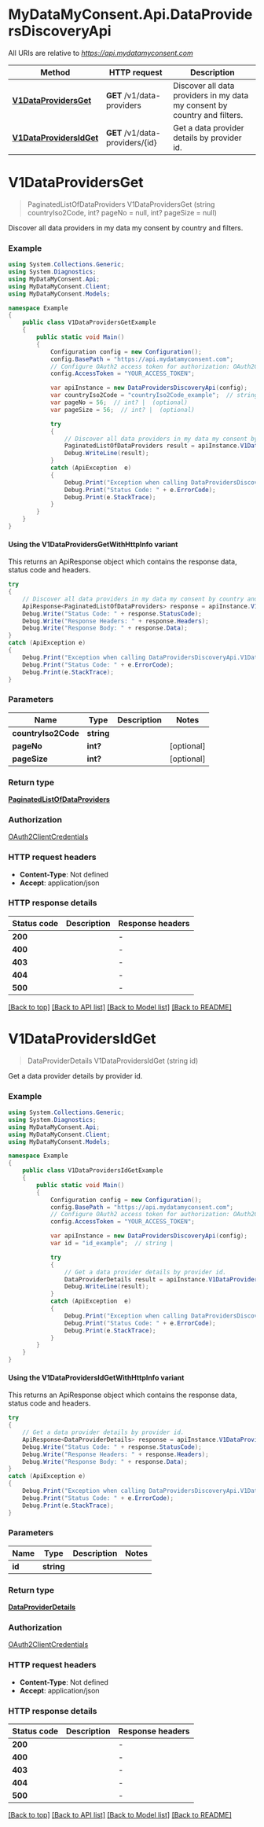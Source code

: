 # MyDataMyConsent.Api.DataProvidersDiscoveryApi

All URIs are relative to *https://api.mydatamyconsent.com*

| Method | HTTP request | Description |
|--------|--------------|-------------|
| [**V1DataProvidersGet**](DataProvidersDiscoveryApi.md#v1dataprovidersget) | **GET** /v1/data-providers | Discover all data providers in my data my consent by country and filters. |
| [**V1DataProvidersIdGet**](DataProvidersDiscoveryApi.md#v1dataprovidersidget) | **GET** /v1/data-providers/{id} | Get a data provider details by provider id. |

<a name="v1dataprovidersget"></a>
# **V1DataProvidersGet**
> PaginatedListOfDataProviders V1DataProvidersGet (string countryIso2Code, int? pageNo = null, int? pageSize = null)

Discover all data providers in my data my consent by country and filters.

### Example
```csharp
using System.Collections.Generic;
using System.Diagnostics;
using MyDataMyConsent.Api;
using MyDataMyConsent.Client;
using MyDataMyConsent.Models;

namespace Example
{
    public class V1DataProvidersGetExample
    {
        public static void Main()
        {
            Configuration config = new Configuration();
            config.BasePath = "https://api.mydatamyconsent.com";
            // Configure OAuth2 access token for authorization: OAuth2ClientCredentials
            config.AccessToken = "YOUR_ACCESS_TOKEN";

            var apiInstance = new DataProvidersDiscoveryApi(config);
            var countryIso2Code = "countryIso2Code_example";  // string | 
            var pageNo = 56;  // int? |  (optional) 
            var pageSize = 56;  // int? |  (optional) 

            try
            {
                // Discover all data providers in my data my consent by country and filters.
                PaginatedListOfDataProviders result = apiInstance.V1DataProvidersGet(countryIso2Code, pageNo, pageSize);
                Debug.WriteLine(result);
            }
            catch (ApiException  e)
            {
                Debug.Print("Exception when calling DataProvidersDiscoveryApi.V1DataProvidersGet: " + e.Message);
                Debug.Print("Status Code: " + e.ErrorCode);
                Debug.Print(e.StackTrace);
            }
        }
    }
}
```

#### Using the V1DataProvidersGetWithHttpInfo variant
This returns an ApiResponse object which contains the response data, status code and headers.

```csharp
try
{
    // Discover all data providers in my data my consent by country and filters.
    ApiResponse<PaginatedListOfDataProviders> response = apiInstance.V1DataProvidersGetWithHttpInfo(countryIso2Code, pageNo, pageSize);
    Debug.Write("Status Code: " + response.StatusCode);
    Debug.Write("Response Headers: " + response.Headers);
    Debug.Write("Response Body: " + response.Data);
}
catch (ApiException e)
{
    Debug.Print("Exception when calling DataProvidersDiscoveryApi.V1DataProvidersGetWithHttpInfo: " + e.Message);
    Debug.Print("Status Code: " + e.ErrorCode);
    Debug.Print(e.StackTrace);
}
```

### Parameters

| Name | Type | Description | Notes |
|------|------|-------------|-------|
| **countryIso2Code** | **string** |  |  |
| **pageNo** | **int?** |  | [optional]  |
| **pageSize** | **int?** |  | [optional]  |

### Return type

[**PaginatedListOfDataProviders**](PaginatedListOfDataProviders.md)

### Authorization

[OAuth2ClientCredentials](../README.md#OAuth2ClientCredentials)

### HTTP request headers

 - **Content-Type**: Not defined
 - **Accept**: application/json


### HTTP response details
| Status code | Description | Response headers |
|-------------|-------------|------------------|
| **200** |  |  -  |
| **400** |  |  -  |
| **403** |  |  -  |
| **404** |  |  -  |
| **500** |  |  -  |

[[Back to top]](#) [[Back to API list]](../README.md#documentation-for-api-endpoints) [[Back to Model list]](../README.md#documentation-for-models) [[Back to README]](../README.md)

<a name="v1dataprovidersidget"></a>
# **V1DataProvidersIdGet**
> DataProviderDetails V1DataProvidersIdGet (string id)

Get a data provider details by provider id.

### Example
```csharp
using System.Collections.Generic;
using System.Diagnostics;
using MyDataMyConsent.Api;
using MyDataMyConsent.Client;
using MyDataMyConsent.Models;

namespace Example
{
    public class V1DataProvidersIdGetExample
    {
        public static void Main()
        {
            Configuration config = new Configuration();
            config.BasePath = "https://api.mydatamyconsent.com";
            // Configure OAuth2 access token for authorization: OAuth2ClientCredentials
            config.AccessToken = "YOUR_ACCESS_TOKEN";

            var apiInstance = new DataProvidersDiscoveryApi(config);
            var id = "id_example";  // string | 

            try
            {
                // Get a data provider details by provider id.
                DataProviderDetails result = apiInstance.V1DataProvidersIdGet(id);
                Debug.WriteLine(result);
            }
            catch (ApiException  e)
            {
                Debug.Print("Exception when calling DataProvidersDiscoveryApi.V1DataProvidersIdGet: " + e.Message);
                Debug.Print("Status Code: " + e.ErrorCode);
                Debug.Print(e.StackTrace);
            }
        }
    }
}
```

#### Using the V1DataProvidersIdGetWithHttpInfo variant
This returns an ApiResponse object which contains the response data, status code and headers.

```csharp
try
{
    // Get a data provider details by provider id.
    ApiResponse<DataProviderDetails> response = apiInstance.V1DataProvidersIdGetWithHttpInfo(id);
    Debug.Write("Status Code: " + response.StatusCode);
    Debug.Write("Response Headers: " + response.Headers);
    Debug.Write("Response Body: " + response.Data);
}
catch (ApiException e)
{
    Debug.Print("Exception when calling DataProvidersDiscoveryApi.V1DataProvidersIdGetWithHttpInfo: " + e.Message);
    Debug.Print("Status Code: " + e.ErrorCode);
    Debug.Print(e.StackTrace);
}
```

### Parameters

| Name | Type | Description | Notes |
|------|------|-------------|-------|
| **id** | **string** |  |  |

### Return type

[**DataProviderDetails**](DataProviderDetails.md)

### Authorization

[OAuth2ClientCredentials](../README.md#OAuth2ClientCredentials)

### HTTP request headers

 - **Content-Type**: Not defined
 - **Accept**: application/json


### HTTP response details
| Status code | Description | Response headers |
|-------------|-------------|------------------|
| **200** |  |  -  |
| **400** |  |  -  |
| **403** |  |  -  |
| **404** |  |  -  |
| **500** |  |  -  |

[[Back to top]](#) [[Back to API list]](../README.md#documentation-for-api-endpoints) [[Back to Model list]](../README.md#documentation-for-models) [[Back to README]](../README.md)

